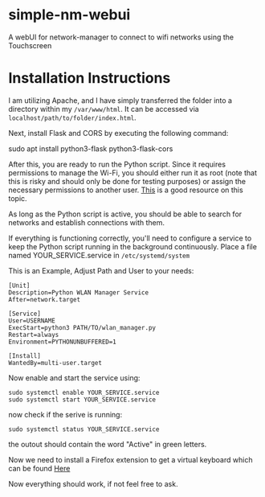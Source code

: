 # simple-nm-webui
A webUI for network-manager to connect to wifi networks using the Touchscreen

# Installation Instructions

I am utilizing Apache, and I have simply transferred the folder into a directory within my `/var/www/html`. It can be accessed via `localhost/path/to/folder/index.html`.

Next, install Flask and CORS by executing the following command:

sudo apt install python3-flask python3-flask-cors

After this, you are ready to run the Python script. Since it requires permissions to manage the Wi-Fi, you should either run it as root (note that this is risky and should only be done for testing purposes) or assign the necessary permissions to another user. [This](https://superuser.com/questions/1148322/how-to-allow-non-su-user-to-configure-network) is a good resource on this topic.

As long as the Python script is active, you should be able to search for networks and establish connections with them.

If everything is functioning correctly, you'll need to configure a service to keep the Python script running in the background continuously.
Place a file named YOUR_SERVICE.service in `/etc/systemd/system`

This is an Example, Adjust Path and User to your needs:
```
[Unit]
Description=Python WLAN Manager Service
After=network.target

[Service]
User=USERNAME
ExecStart=python3 PATH/TO/wlan_manager.py
Restart=always
Environment=PYTHONUNBUFFERED=1

[Install]
WantedBy=multi-user.target
```
Now enable and start the service using:
```
sudo systemctl enable YOUR_SERVICE.service
sudo systemctl start YOUR_SERVICE.service
```
now check if the serive is running:
```
sudo systemctl status YOUR_SERVICE.service
```
the outout should contain the word "Active" in green letters.

Now we need to install a Firefox extension to get a virtual keyboard which can be found [Here](https://addons.mozilla.org/en-US/firefox/addon/fx-osk/)

Now everything should work, if not feel free to ask.
